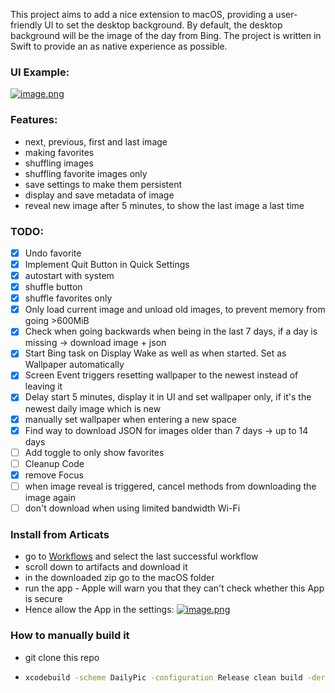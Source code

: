This project aims to add a nice extension to macOS, providing a user-friendly UI to set the desktop background.
By default, the desktop background will be the image of the day from Bing. The project is written in Swift to provide an as native experience as possible.

### UI Example:
[![image.png](https://i.ibb.co/Fwm0ZG2/image.png)](https://i.ibb.co/Fwm0ZG2)

### Features:
- next, previous, first and last image
- making favorites
- shuffling images
- shuffling favorite images only
- save settings to make them persistent
- display and save metadata of image
- reveal new image after 5 minutes, to show the last image a last time
  
### TODO:
- [x] Undo favorite
- [x] Implement Quit Button in Quick Settings
- [x] autostart with system
- [x] shuffle button
- [x] shuffle favorites only
- [x] Only load current image and unload old images, to prevent memory from going >600MiB
- [x] Check when going backwards when being in the last 7 days, if a day is missing → download image + json
- [x] Start Bing task on Display Wake as well as when started. Set as Wallpaper automatically
- [x] Screen Event triggers resetting wallpaper to the newest instead of leaving it
- [x] Delay start 5 minutes, display it in UI and set wallpaper only, if it's the newest daily image which is new
- [x] manually set wallpaper when entering a new space
- [x] Find way to download JSON for images older than 7 days → up to 14 days
- [ ] Add toggle to only show favorites
- [ ] Cleanup Code
- [x] remove Focus
- [ ] when image reveal is triggered, cancel methods from downloading the image again
- [ ] don't download when using limited bandwidth Wi-Fi

### Install from Articats
- go to [Workflows](https://github.com/KuramaSyu/DailyPic/actions) and select the last successful workflow
- scroll down to artifacts and download it
- in the downloaded zip go to the macOS folder
- run the app - Apple will warn you that they can't check whether this App is secure
- Hence allow the App in the settings:
[![image.png](https://i.postimg.cc/15LvKRLX/image.png)](https://postimg.cc/kBvNJCMP)


### How to manually build it
- git clone this repo
- 
    ```bash
    xcodebuild -scheme DailyPic -configuration Release clean build -derivedDataPath ./build
    ```
